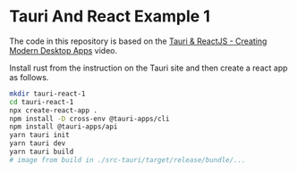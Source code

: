 # Tauri And React Example 1

The code in this repository is based on the
[Tauri & ReactJS - Creating Modern Desktop Apps](https://youtu.be/BbZmLXBDGnU)
video.

Install rust from the instruction on the Tauri site and
then create a react app as follows.

```bash
mkdir tauri-react-1
cd tauri-react-1
npx create-react-app .
npm install -D cross-env @tauri-apps/cli
npm install @tauri-apps/api
yarn tauri init
yarn tauri dev
yarn tauri build
# image from build in ./src-tauri/target/release/bundle/...
```
